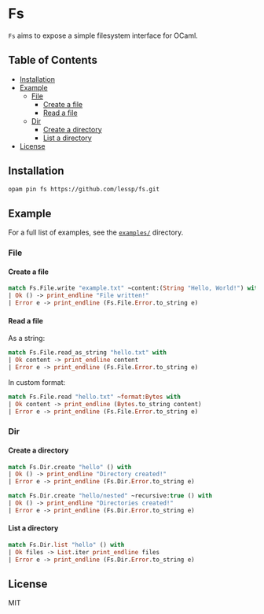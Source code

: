 # Fs

`Fs` aims to expose a simple filesystem interface for OCaml.

## Table of Contents

- [Installation](#installation)
- [Example](#example)
  - [File](#file)
    - [Create a file](#create-a-file)
    - [Read a file](#read-a-file)
  - [Dir](#dir)
    - [Create a directory](#create-a-directory)
    - [List a directory](#list-a-directory)
- [License](#license)

## Installation

```sh
opam pin fs https://github.com/lessp/fs.git
```

## Example

For a full list of examples, see the [`examples/`](./examples) directory.

### File

#### Create a file

```ocaml
match Fs.File.write "example.txt" ~content:(String "Hello, World!") with
| Ok () -> print_endline "File written!"
| Error e -> print_endline (Fs.File.Error.to_string e)
```

#### Read a file

As a string:

```ocaml
match Fs.File.read_as_string "hello.txt" with
| Ok content -> print_endline content
| Error e -> print_endline (Fs.File.Error.to_string e)
```

In custom format:

```ocaml
match Fs.File.read "hello.txt" ~format:Bytes with
| Ok content -> print_endline (Bytes.to_string content)
| Error e -> print_endline (Fs.File.Error.to_string e)
```

### Dir

#### Create a directory

```ocaml
match Fs.Dir.create "hello" () with
| Ok () -> print_endline "Directory created!"
| Error e -> print_endline (Fs.Dir.Error.to_string e)
```

```ocaml
match Fs.Dir.create "hello/nested" ~recursive:true () with
| Ok () -> print_endline "Directories created!"
| Error e -> print_endline (Fs.Dir.Error.to_string e)
```

#### List a directory

```ocaml
match Fs.Dir.list "hello" () with
| Ok files -> List.iter print_endline files
| Error e -> print_endline (Fs.Dir.Error.to_string e)
```

## License

MIT
